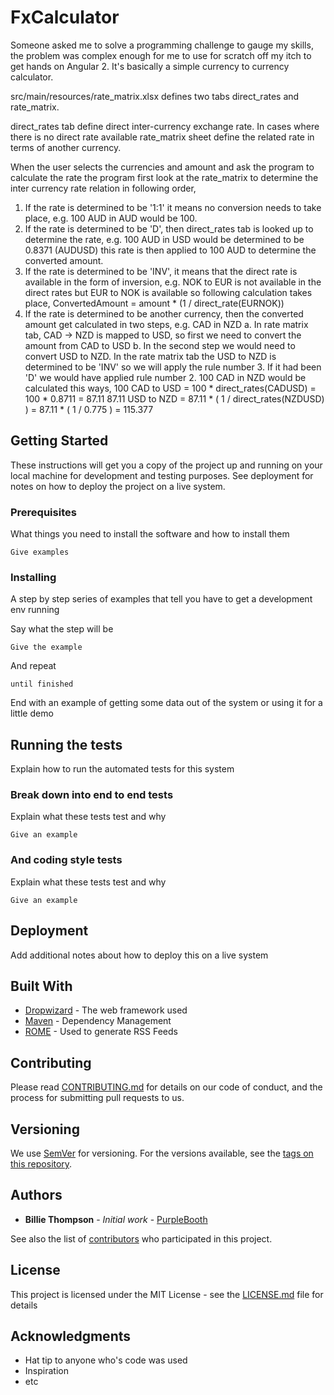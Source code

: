 # FxCalculator

Someone asked me to solve a programming challenge to gauge my skills, the problem was complex enough for me to use for scratch off my itch to get hands on Angular 2.
It's basically a simple currency to currency calculator. 

src/main/resources/rate_matrix.xlsx defines two tabs direct_rates and rate_matrix.

direct_rates tab define direct inter-currency exchange rate.
In cases where there is no direct rate available rate_matrix sheet define the related rate in terms of another currency.

When the user selects the currencies and amount and ask the program to calculate the rate the program first look at the rate_matrix to determine the inter currency rate relation in following order,

1. If the rate is determined to be '1:1' it means no conversion needs to take place, e.g. 100 AUD in AUD would be 100.
2. If the rate is determined to be 'D', then direct_rates tab is looked up to determine the rate, e.g. 100 AUD in USD would be determined to be 0.8371 (AUDUSD) this rate is then applied to 100 AUD to determine the converted amount.
3. If the rate is determined to be 'INV', it means that the direct rate is available in the form of inversion, e.g. NOK to EUR is not available in the direct rates but EUR to NOK is available so following calculation takes place,
    ConvertedAmount = amount * (1 / direct_rate(EURNOK))
4. If the rate is determined to be another currency, then the converted amount get calculated in two steps,
    e.g. CAD in NZD
        a. In rate matrix tab, CAD -> NZD is mapped to USD, so first we need to convert the amount from CAD to USD
        b. In the second step we would need to convert USD to NZD. In the rate matrix tab the USD to NZD is determined to be 'INV' so we will apply the rule number 3. If it had been 'D' we would have applied rule number 2.
    100 CAD in NZD would be calculated this ways,
    100 CAD to USD = 100 * direct_rates(CADUSD) = 100 * 0.8711 = 87.11
    87.11 USD to NZD = 87.11 * ( 1 / direct_rates(NZDUSD) ) = 87.11 * ( 1 / 0.775 ) = 115.377

## Getting Started

These instructions will get you a copy of the project up and running on your local machine for development and testing purposes. See deployment for notes on how to deploy the project on a live system.

### Prerequisites

What things you need to install the software and how to install them

```
Give examples
```

### Installing

A step by step series of examples that tell you have to get a development env running

Say what the step will be

```
Give the example
```

And repeat

```
until finished
```

End with an example of getting some data out of the system or using it for a little demo

## Running the tests

Explain how to run the automated tests for this system

### Break down into end to end tests

Explain what these tests test and why

```
Give an example
```

### And coding style tests

Explain what these tests test and why

```
Give an example
```

## Deployment

Add additional notes about how to deploy this on a live system

## Built With

* [Dropwizard](http://www.dropwizard.io/1.0.2/docs/) - The web framework used
* [Maven](https://maven.apache.org/) - Dependency Management
* [ROME](https://rometools.github.io/rome/) - Used to generate RSS Feeds

## Contributing

Please read [CONTRIBUTING.md](https://gist.github.com/PurpleBooth/b24679402957c63ec426) for details on our code of conduct, and the process for submitting pull requests to us.

## Versioning

We use [SemVer](http://semver.org/) for versioning. For the versions available, see the [tags on this repository](https://github.com/your/project/tags). 

## Authors

* **Billie Thompson** - *Initial work* - [PurpleBooth](https://github.com/PurpleBooth)

See also the list of [contributors](https://github.com/your/project/contributors) who participated in this project.

## License

This project is licensed under the MIT License - see the [LICENSE.md](LICENSE.md) file for details

## Acknowledgments

* Hat tip to anyone who's code was used
* Inspiration
* etc

